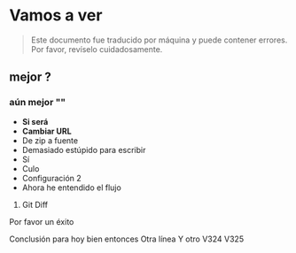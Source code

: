 # Vamos a ver

> Este documento fue traducido por máquina y puede contener errores. Por favor, revíselo cuidadosamente.


## mejor ?

### aún mejor "" 

- **Si será** 
- **Cambiar URL** 
- De zip a fuente
- Demasiado estúpido para escribir
- Sí
- Culo
- Configuración 2
- Ahora he entendido el flujo

1. Git Diff

Por favor un éxito


Conclusión para hoy
bien entonces
Otra línea
Y otro
V324
V325